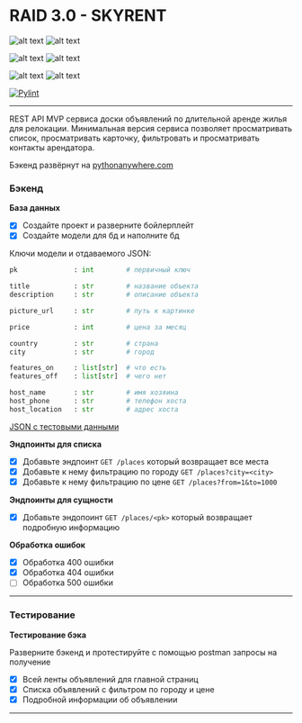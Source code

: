 # RAID 3.0 - SKYRENT
![alt text](https://img.shields.io/badge/Python-v3.10.6-blue?style=for-the-badge&logo=appveyor "Python")
![alt text](https://img.shields.io/badge/Flask-v2.2.3-green?style=for-the-badge&logo=appveyor "Flask")

![alt text](https://img.shields.io/badge/Flask%E2%80%93SQLAlchemy-v3.0.3-yellow?style=for-the-badge&logo=appveyor "Python")
![alt text](https://img.shields.io/badge/flask%E2%80%93restx-v1.0.6-yellow?style=for-the-badge&logo=appveyor "Python")

![alt text](https://img.shields.io/badge/SQLAlchemy-v2.0.4-yellow?style=for-the-badge&logo=appveyor "Python")
![alt text](https://img.shields.io/badge/marshmallow-v3.19.0-yellow?style=for-the-badge&logo=appveyor "Python")


[![Pylint](https://github.com/tigran-saatchyan/Project_RAID_back/actions/workflows/pylint.yml/badge.svg?branch=master)](https://github.com/tigran-saatchyan/Project_RAID_back/actions/workflows/pylint.yml)
***
REST API MVP сервиса доски объявлений по 
длительной аренде жилья для релокации. Минимальная версия 
сервиса позволяет просматривать список, просматривать 
карточку, фильтровать и просматривать контакты арендатора.

Бэкенд развёрнут на [pythonanywhere.com](https://pythonistic.pythonanywhere.com/)

### Бэкенд

**База данных**

- [x]  Создайте проект и разверните бойлерплейт
- [x]  Создайте модели для бд и наполните бд

Ключи модели и отдаваемого JSON:

```python
pk              : int        # первичный ключ

title           : str        # название объекта
description     : str        # описание объекта

picture_url     : str        # путь к картинке

price           : int        # цена за месяц

country         : str        # страна
city            : str        # город

features_on     : list[str]  # что есть
features_off    : list[str]  # чего нет

host_name       : str        # имя хозяина
host_phone      : str        # телефон хоста
host_location   : str        # адрес хоста
```
[JSON с тестовыми данными](https://drive.google.com/file/d/1tKZVENJkEZDwprhte62iuI1a8rj254W1/view?usp=sharing)

**Эндпоинты для списка**

- [x]  Добавьте эндпоинт `GET /places` который возвращает все места
- [x]  Добавьте к нему фильтрацию по городу `GET /places?city=<city>`
- [x]  Добавьте к нему фильтрацию по цене `GET /places?from=1&to=1000`

**Эндпоинты для сущности**

- [x]  Добавьте эндопоинт `GET /places/<pk>` который возвращает подробную информацию

**Обработка ошибок**

- [x]  Обработка 400 ошибки
- [x]  Обработка 404 ошибки
- [ ]  Обработка 500 ошибки

---

### Тестирование

**Тестирование бэка**

Разверните бэкенд и протестируйте с помощью postman запросы на получение

- [x]  Всей ленты объявлений для главной страниц
- [x]  Списка объявлений с фильтром по городу и цене
- [x]  Подробной информации об объявлении
---
